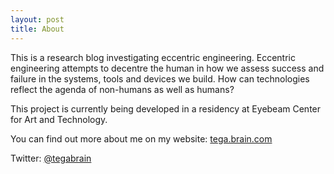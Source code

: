 ```yaml
---
layout: post
title: About
---
```



This is a research blog investigating eccentric engineering. Eccentric engineering attempts to decentre  the human in how we assess success and failure in the systems, tools and devices we build. How can technologies reflect the agenda of non-humans as well as humans?

This project is currently being developed in a residency at Eyebeam Center for Art and Technology.

You can find out more about me on my website: [tega.brain.com](http://tegabrain.com/)

Twitter: [@tegabrain](http://twitter.com/tegabrain)
